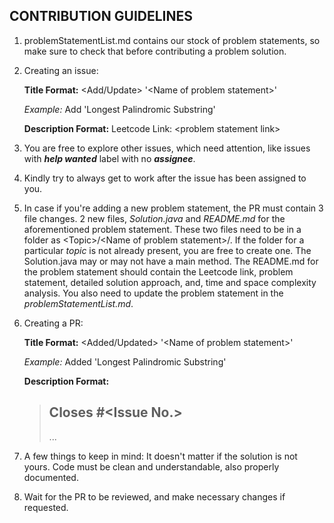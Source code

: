 ## CONTRIBUTION GUIDELINES

1. problemStatementList.md contains our stock of problem statements, so make sure to check that before contributing a problem solution.

2. Creating an issue: 

   **Title Format:** \<Add/Update> '\<Name of problem statement>'

   *Example:* Add 'Longest Palindromic Substring'

   **Description Format:** Leetcode Link: \<problem statement link>

3. You are free to explore other issues, which need attention, like issues with ***help wanted*** label with no ***assignee***.

4. Kindly try to always get to work after the issue has been assigned to you.

5. In case if you're adding a new problem statement, the PR must contain 3 file changes. 2 new files, *Solution.java* and *README.md* for the aforementioned problem statement. These two files need to be in a folder as \<Topic>/\<Name of problem statement>/. If the folder for a particular *topic* is not already present, you are free to create one. The Solution.java may or may not have a main method. The README.md for the problem statement should contain the Leetcode link, problem statement, detailed solution approach, and, time and space complexity analysis. You also need to update the problem statement in the *problemStatementList.md*.

6. Creating a PR:

   **Title Format:** \<Added/Updated> '\<Name of problem statement>'

   *Example:* Added 'Longest Palindromic Substring'

   **Description Format:** 

   > ## Closes #\<Issue No.>
   >
   > ...

7. A few things to keep in mind: It doesn't matter if the solution is not yours. Code must be clean and understandable, also properly documented.

8. Wait for the PR to be reviewed, and make necessary changes if requested.